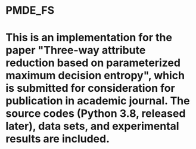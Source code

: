 # PMDE_FS
# This is an implementation for the paper "Three-way attribute reduction based on parameterized maximum decision entropy", which is submitted for consideration for publication in academic journal. The source codes (Python 3.8, released later), data sets, and experimental results are included.

